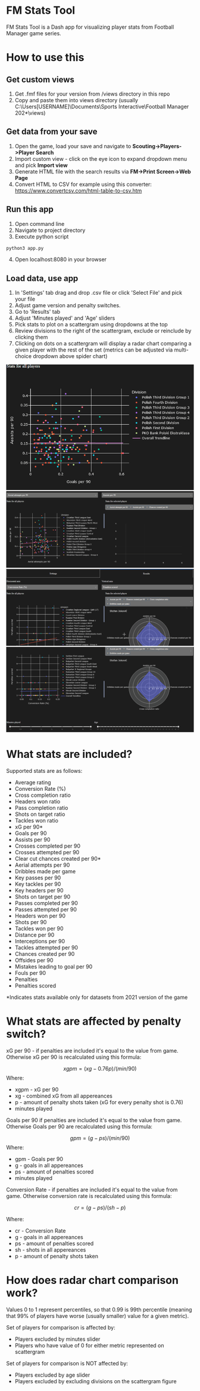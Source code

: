 # FM Stats Tool

FM Stats Tool is a Dash app for visualizing player stats from Football Manager game series.

# How to use this

## Get custom views

1. Get .fmf files for your version from /views directory in this repo
2. Copy and paste them into views directory (usually C:\Users\[USERNAME]\Documents\Sports Interactive\Football Manager 202*\views)

## Get data from your save

1. Open the game, load your save and navigate to **Scouting->Players->Player Search**
2. Import custom view - click on the eye icon to expand dropdown menu and pick **Import view**
3. Generate HTML file with the search results via **FM->Print Screen->Web Page**
4. Convert HTML to CSV for example using this converter:
https://www.convertcsv.com/html-table-to-csv.htm

## Run this app

1. Open command line
2. Navigate to project directory
3. Execute python script
```bash
python3 app.py
```
4. Open localhost:8080 in your browser

## Load data, use app

1. In 'Settings' tab drag and drop .csv file or click 'Select File' and pick your file
2. Adjust game version and penalty switches. 
3. Go to 'Results' tab
4. Adjust 'Minutes played' and 'Age' sliders
5. Pick stats to plot on a scattergram using dropdowns at the top
6. Review divisions to the right of the scattergram, exclude or reinclude by clicking them
7. Clicking on dots on a scattergram will display a radar chart comparing a given player with the rest of the set (metrics can be adjusted via multi-choice dropdown above spider chart)

![](img/divisions.gif)
![](img/radar.gif)
![](img/pens.gif)
![](img/sliders.gif)

# What stats are included?
Supported stats are as follows:
- Average rating 
- Conversion Rate (%) 
- Cross completion ratio 
- Headers won ratio 
- Pass completion ratio 
- Shots on target ratio 
- Tackles won ratio 
- xG per 90*
- Goals per 90
- Assists per 90
- Crosses completed per 90 
- Crosses attempted per 90 
- Clear cut chances created per 90* 
- Aerial attempts per 90 
- Dribbles made per game 
- Key passes per 90 
- Key tackles per 90 
- Key headers per 90 
- Shots on target per 90 
- Passes completed per 90 
- Passes attempted per 90 
- Headers won per 90 
- Shots per 90 
- Tackles won per 90 
- Distance per 90 
- Interceptions per 90 
- Tackles attempted per 90 
- Chances created per 90 
- Offsides per 90 
- Mistakes leading to goal per 90 
- Fouls per 90
- Penalties 
- Penalties scored 


*Indicates stats available only for datasets from 2021 version of the game
# What stats are affected by penalty switch?

xG per 90 - if penalties are included it's equal to the value from game. Otherwise xG per 90 is recalculated using this formula:

$$xgpm = (xg - 0.76p)/(min/90)$$ 
Where:
- xgpm - xG per 90
- xg - combined xG from all appereances
- p - amount of penalty shots taken (xG for every penalty shot is 0.76)
- minutes played

Goals per 90 if penalties are included it's equal to the value from game. Otherwise Goals per 90 are recalculated using this formula:

$$gpm = (g - ps)/(min/90)$$
Where:
- gpm - Goals per 90
- g - goals in all appereances
- ps - amount of penalties scored
- minutes played

Conversion Rate - if penalties are included it's equal to the value from game. Otherwise conversion rate is recalculated using this formula:

$$cr = (g - ps)/(sh - p)$$

Where:
- cr - Conversion Rate
- g - goals in all appereances
- ps - amount of penalties scored
- sh - shots in all appereances
- p - amount of penalty shots taken

# How does radar chart comparison work?

Values 0 to 1 represent percentiles, so that 0.99 is 99th percentile (meaning that 99% of players have worse (usually smaller) value for a given metric).

Set of players for comparison is affected by:
- Players excluded by minutes slider
- Players who have value of 0 for either metric represented on scattergram

Set of players for comparison is NOT affected by:
- Players excluded by age slider
- Players excluded by excluding divisions on the scattergram figure



